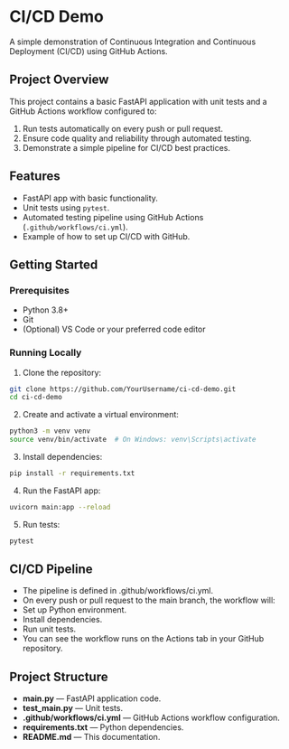 # CI/CD Demo

A simple demonstration of Continuous Integration and Continuous Deployment (CI/CD) using GitHub Actions.

## Project Overview

This project contains a basic FastAPI application with unit tests and a GitHub Actions workflow configured to:

1. Run tests automatically on every push or pull request.
2. Ensure code quality and reliability through automated testing.
3. Demonstrate a simple pipeline for CI/CD best practices.

## Features

- FastAPI app with basic functionality.
- Unit tests using `pytest`.
- Automated testing pipeline using GitHub Actions (`.github/workflows/ci.yml`).
- Example of how to set up CI/CD with GitHub.

## Getting Started

### Prerequisites

- Python 3.8+  
- Git  
- (Optional) VS Code or your preferred code editor  

### Running Locally

1. Clone the repository:

```bash
git clone https://github.com/YourUsername/ci-cd-demo.git
cd ci-cd-demo
```
2. Create and activate a virtual environment:
```bash
python3 -m venv venv
source venv/bin/activate  # On Windows: venv\Scripts\activate
```
3. Install dependencies:
```bash
pip install -r requirements.txt
```
4. Run the FastAPI app:
```bash
uvicorn main:app --reload
```
5. Run tests:
```bash
pytest
```

## CI/CD Pipeline
- The pipeline is defined in .github/workflows/ci.yml.
- On every push or pull request to the main branch, the workflow will:
- Set up Python environment.
- Install dependencies.
- Run unit tests.
- You can see the workflow runs on the Actions tab in your GitHub repository.

## Project Structure
- **main.py** — FastAPI application code.
- **test_main.py** — Unit tests.
- **.github/workflows/ci.yml** — GitHub Actions workflow configuration.
- **requirements.txt** — Python dependencies.
- **README.md** — This documentation.
